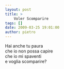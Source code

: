 ```yaml
---
layout: post
title: >
    Voler Scomparire
tags: []
date: 2009-03-25 19:01:00
author: pietro
---
```

Hai anche tu paura<br/>che io non possa capire<br/>che io mi spaventi<br/>e voglia scomparire?
